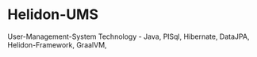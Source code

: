 # Helidon-UMS
 User-Management-System
Technology - Java, PlSql, Hibernate, DataJPA, Helidon-Framework, GraalVM,
